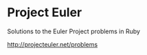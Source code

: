 <h1>Project Euler</h1>
<p>Solutions to the Euler Project problems in Ruby</p>
<a href="http://projecteuler.net/problems">http://projecteuler.net/problems</a>
